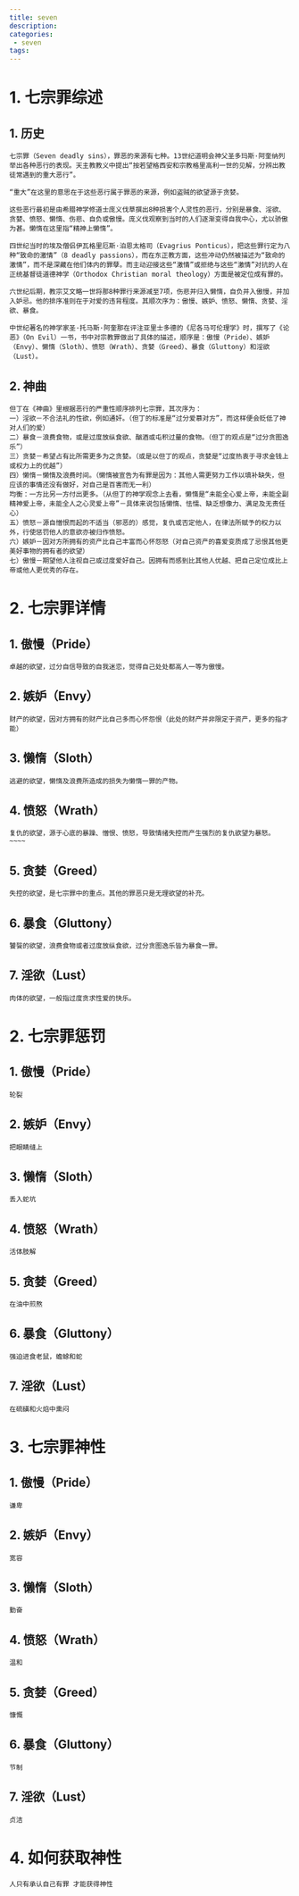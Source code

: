 ```yaml
---
title: seven
description:
categories:
 - seven
tags:
---
```


# 1. 七宗罪综述

## 1. 历史
```
七宗罪（Seven deadly sins），罪恶的来源有七种。13世纪道明会神父圣多玛斯·阿奎纳列举出各种恶行的表现。天主教教义中提出“按若望格西安和宗教格里高利一世的见解，分辨出教徒常遇到的重大恶行”。

“重大”在这里的意思在于这些恶行属于罪恶的来源，例如盗贼的欲望源于贪婪。

这些恶行最初是由希腊神学修道士庞义伐草撰出8种损害个人灵性的恶行，分别是暴食、淫欲、贪婪、愤怒、懒惰、伤悲、自负或傲慢。庞义伐观察到当时的人们逐渐变得自我中心，尤以骄傲为甚。懒惰在这里指“精神上懒惰”。

四世纪当时的埃及僧侣伊瓦格里厄斯·泊恩太格司（Evagrius Ponticus），把这些罪行定为八种“致命的激情”（8 deadly passions），而在东正教方面，这些冲动仍然被描述为“致命的激情”，而不是深藏在他们体内的罪孽。而主动迎接这些“激情”或拒绝与这些“激情”对抗的人在正统基督徒道德神学（Orthodox Christian moral theology）方面是被定位成有罪的。

六世纪后期，教宗艾文略一世将那8种罪行来源减至7项，伤悲并归入懒惰，自负并入傲慢，并加入妒忌。他的排序准则在于对爱的违背程度。其顺次序为：傲慢、嫉妒、愤怒、懒惰、贪婪、淫欲、暴食。

中世纪著名的神学家圣·托马斯·阿奎那在评注亚里士多德的《尼各马可伦理学》时，撰写了《论恶》（On Evil）一书，书中对宗教罪做出了具体的描述，顺序是：傲慢（Pride）、嫉妒（Envy）、懒惰（Sloth）、愤怒（Wrath）、贪婪（Greed）、暴食（Gluttony）和淫欲（Lust）。
```

## 2. 神曲
```
但丁在《神曲》里根据恶行的严重性顺序排列七宗罪，其次序为：
一）淫欲－不合法礼的性欲，例如通奸。（但丁的标准是“过分爱慕对方”，而这样便会贬低了神对人们的爱）
二）暴食－浪费食物，或是过度放纵食欲、酗酒或屯积过量的食物。（但丁的观点是“过分贪图逸乐”）
三）贪婪－希望占有比所需更多为之贪婪。（或是以但丁的观点，贪婪是“过度热衷于寻求金钱上或权力上的优越”）
四）懒惰－懒惰及浪费时间。（懒惰被宣告为有罪是因为：其他人需更努力工作以填补缺失，但应该的事情还没有做好，对自己是百害而无一利）
均衡：一方比另一方付出更多。（从但丁的神学观念上去看，懒惰是“未能全心爱上帝，未能全副精神爱上帝，未能全人之心灵爱上帝”－具体来说包括懒惰、怯懦、缺乏想像力、满足及无责任心）
五）愤怒－源自憎恨而起的不适当（邪恶的）感觉，复仇或否定他人，在律法所赋予的权力以外，行使惩罚他人的意欲亦被归作愤怒。
六）嫉妒－因对方所拥有的资产比自己丰富而心怀怨怒（对自己资产的喜爱变质成了忌恨其他更美好事物的拥有者的欲望）
七）傲慢－期望他人注视自己或过度爱好自己。因拥有而感到比其他人优越、把自己定位成比上帝或他人更优秀的存在。
```

# 2. 七宗罪详情
## 1. 傲慢（Pride）
```
卓越的欲望，过分自信导致的自我迷恋，觉得自己处处都高人一等为傲慢。
```
## 2. 嫉妒（Envy）
```
财产的欲望，因对方拥有的财产比自己多而心怀怨恨（此处的财产并非限定于资产，更多的指才能）
```
## 3. 懒惰（Sloth）
```
逃避的欲望，懒惰及浪费所造成的损失为懒惰一罪的产物。
```
## 4. 愤怒（Wrath）
```
复仇的欲望，源于心底的暴躁、憎恨、愤怒，导致情绪失控而产生强烈的复仇欲望为暴怒。~~~~
```
## 5. 贪婪（Greed）
```
失控的欲望，是七宗罪中的重点。其他的罪恶只是无理欲望的补充。
```
## 6. 暴食（Gluttony）
```
饕餮的欲望，浪费食物或者过度放纵食欲，过分贪图逸乐皆为暴食一罪。
```
## 7. 淫欲（Lust）
```
肉体的欲望，一般指过度贪求性爱的快乐。
```

# 2. 七宗罪惩罚
## 1. 傲慢（Pride）
```
轮裂
```
## 2. 嫉妒（Envy）
```
把眼睛缝上
```
## 3. 懒惰（Sloth）
```
丢入蛇坑
```
## 4. 愤怒（Wrath）
```
活体肢解
```
## 5. 贪婪（Greed）
```
在油中煎熬
```
## 6. 暴食（Gluttony）
```
强迫进食老鼠，蟾蜍和蛇
```
## 7. 淫欲（Lust）
```
在硫磺和火焰中熏闷
```

# 3. 七宗罪神性
## 1. 傲慢（Pride）
```
谦卑
```
## 2. 嫉妒（Envy）
```
宽容
```
## 3. 懒惰（Sloth）
```
勤奋
```
## 4. 愤怒（Wrath）
```
温和
```
## 5. 贪婪（Greed）
```
慷慨
```
## 6. 暴食（Gluttony）
```
节制
```
## 7. 淫欲（Lust）
```
贞洁
```

# 4. 如何获取神性
```
人只有承认自己有罪 才能获得神性
```
